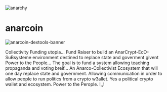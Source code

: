 
![anarchy](https://github.com/user-attachments/assets/55a24c89-5a61-4168-a71e-c3fe5af973d7)
# anarcoin 
![anarcoin-dextools-banner](https://github.com/user-attachments/assets/b86ebac0-e26e-4051-bb60-d8c6e1c7c14c)

 Collectivity Funding utopia... Fund Raiser to build an AnarCrypt-EcO-SuBsysteme environment destined to replace state and goverment givent Power to the People...
 The goal is to fund a system allowing teaching propaganda and voting breif... An Anarco-Collectivist Ecosystem that will one day replace state and government.
 Allowing communication in order to allow people to run politics from a crypto w3allet. Yes a political crypto wallet and ecosystem. Power to the Perople. !,,!
 
